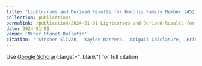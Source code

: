 ```yaml
---
title: "Lightcurves and Derived Results for Koronis Family Member (452) Hamiltonia"
collection: publications
permalink: /publication/2024-01-01-Lightcurves-and-Derived-Results-for-Koronis-Family-Member-452-Hamiltonia
date: 2024-01-01
venue: 'Minor Planet Bulletin'
citation: ' Stephen Slivan,  Kaylee Barrera,  Abigail Colclasure,  Erin Cusson,  Skylar Larsen,  Claire McLellan-Cassivi,  Summer Moulder,  Prajna Nair,  Paola Namphy,  Orisvaldo Neto,   others, &quot;Lightcurves and Derived Results for Koronis Family Member (452) Hamiltonia.&quot; Minor Planet Bulletin, 2024.'
---
```

Use [Google Scholar](https://scholar.google.com/scholar?q=Lightcurves+and+Derived+Results+for+Koronis+Family+Member+(452)+Hamiltonia){:target="_blank"} for full citation